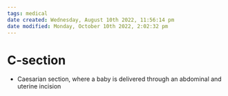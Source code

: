 ```yaml
---
tags: medical
date created: Wednesday, August 10th 2022, 11:56:14 pm
date modified: Monday, October 10th 2022, 2:02:32 pm
---
```


# C-section
- Caesarian section, where a baby is delivered through an abdominal and uterine incision

